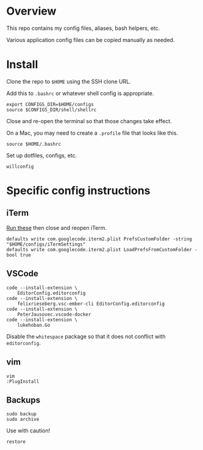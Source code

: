 # Overview

This repo contains my config files, aliases, bash helpers, etc.

Various application config files can be copied manually as needed.

# Install

Clone the repo to `$HOME` using the SSH clone URL.

Add this to `.bashrc` or whatever shell config is appropriate.

```
export CONFIGS_DIR=$HOME/configs
source $CONFIGS_DIR/shell/shellrc
```

Close and re-open the terminal so that those changes take effect.

On a Mac, you may need to create a `.profile` file that looks like this.

```
source $HOME/.bashrc
```

Set up dotfiles, configs, etc.

```
willconfig
```

# Specific config instructions

## iTerm

[Run these](http://stratus3d.com/blog/2015/02/28/sync-iterm2-profile-with-dotfiles-repository/) then close and reopen iTerm.

```
defaults write com.googlecode.iterm2.plist PrefsCustomFolder -string "$HOME/configs/iTermSettings"
defaults write com.googlecode.iterm2.plist LoadPrefsFromCustomFolder -bool true
```

## VSCode

```
code --install-extension \
	EditorConfig.editorconfig
code --install-extension \
	felixrieseberg.vsc-ember-cli EditorConfig.editorconfig
code --install-extension \
	PeterJausovec.vscode-docker
code --install-extension \
	lukehoban.Go
```

Disable the `whitespace` package so that it does not conflict with `editorconfig`.

## vim

```
vim
:PlugInstall
```

## Backups

```
sudo backup
sudo archive
```

Use with caution!

```
restore
```

